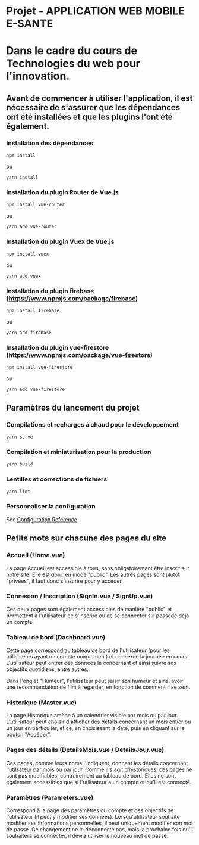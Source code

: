 # Projet - APPLICATION WEB MOBILE E-SANTE
# Dans le cadre du cours de Technologies du web pour l'innovation. 

## Avant de commencer à utiliser l'application, il est nécessaire de s'assurer que les dépendances ont été installées et que les plugins l'ont été également.
### Installation des dépendances

```
npm install
```

ou

```
yarn install
```

### Installation du plugin Router de Vue.js

`npm install vue-router`

ou

`yarn add vue-router`

### Installation du plugin Vuex de Vue.js

`npm install vuex`

ou

`yarn add vuex`

### Installation du plugin firebase (https://www.npmjs.com/package/firebase)

`npm install firebase`

ou

`yarn add firebase`

### Installation du plugin vue-firestore (https://www.npmjs.com/package/vue-firestore)

`npm install vue-firestore`

ou

`yarn add vue-firestore`


## Paramètres du lancement du projet
### Compilations et recharges à chaud pour le développement
```
yarn serve
```

### Compilation et miniaturisation pour la production
```
yarn build
```

### Lentilles et corrections de fichiers
```
yarn lint
```

### Personnaliser la configuration
See [Configuration Reference](https://cli.vuejs.org/config/).


## Petits mots sur chacune des pages du site
### Accueil (Home.vue)
La page Accueil est accessible à tous, sans obligatoirement être inscrit sur notre site. Elle est donc en mode "public". 
Les autres pages sont plutôt "privées", il faut donc s'inscrire pour y accéder.   

### Connexion / Inscription (SignIn.vue / SignUp.vue)
Ces deux pages sont également accessibles de manière "public" et permettent à l'utilisateur de s'inscrire ou de se connecter s'il possède déjà un compte. 

### Tableau de bord (Dashboard.vue)
Cette page correspond au tableau de bord de l'utilisateur (pour les utilisateurs ayant un compte uniquement) et concerne la journée en cours. 
L'utilisateur peut entrer des données le concernant et ainsi suivre ses objectifs quotidiens, entre autres.

Dans l'onglet "Humeur", l'utilisateur peut saisir son humeur et ainsi avoir une recommandation de film à regarder, en fonction de comment il se sent.

### Historique (Master.vue)
La page Historique amène à un calendrier visible par mois ou par jour. L'utilisateur peut choisir d'afficher des détails concernant un mois entier ou un jour en particulier, et ce, en choisissant la date, puis en cliquant sur le bouton "Accéder".

### Pages des détails (DetailsMois.vue / DetailsJour.vue)
Ces pages, comme leurs noms l'indiquent, donnent les détails concernant l'utilsateur par mois ou par jour. Comme il s'agit d'historiques, ces pages ne sont pas modifiables, contrairement au tableau de bord. Elles ne sont également accessibles que si l'utilisateur a un compte et qu'il est connecté.  

### Paramètres (Parameters.vue)
Correspond à la page des paramètres du compte et des objectifs de l'utilisateur (il peut y modifier ses données). 
Lorsqu'utilisateur souhaite modifier ses informations personnelles, il peut uniquement modifier son mot de passe. Ce changement ne le déconnecte pas, mais la prochaine fois qu'il souhaitera se connecter, il devra utiliser le nouveau mot de passe.



